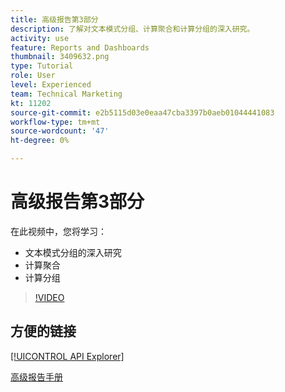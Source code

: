 ```yaml
---
title: 高级报告第3部分
description: 了解对文本模式分组、计算聚合和计算分组的深入研究。
activity: use
feature: Reports and Dashboards
thumbnail: 3409632.png
type: Tutorial
role: User
level: Experienced
team: Technical Marketing
kt: 11202
source-git-commit: e2b5115d03e0eaa47cba3397b0aeb01044441083
workflow-type: tm+mt
source-wordcount: '47'
ht-degree: 0%

---
```


# 高级报告第3部分

在此视频中，您将学习：

* 文本模式分组的深入研究
* 计算聚合
* 计算分组

>[!VIDEO](https://video.tv.adobe.com/v/3409635/?quality=12)

## 方便的链接

[[!UICONTROL API Explorer]](https://developer.adobe.com/workfront/api-explorer/)

[高级报告手册](/help/assets/advanced-reporting-manual.pdf)

